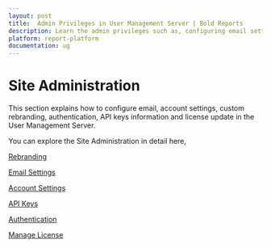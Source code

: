 ```yaml
---
layout: post
title:  Admin Privileges in User Management Server | Bold Reports
description: Learn the admin privileges such as, configuring email settings, account settings, custom rebranding, authentication, API keys information and license update in the user management server.
platform: report-platform
documentation: ug
---
```


# Site Administration

This section explains how to configure email, account settings, custom rebranding, authentication, API keys information and license update in the User Management Server.

You can explore the Site Administration in detail here,

[Rebranding](./../site-administration/rebranding/)

[Email Settings](./../site-administration/email-settings/)

[Account Settings](./../site-administration/account-settings/)

[API Keys](./../site-administration/api-keys/)

[Authentication](./../site-administration/authentication/)

[Manage License](./../site-administration/manage-license/)

